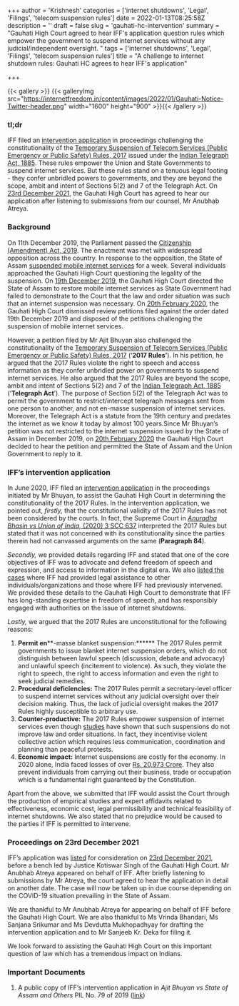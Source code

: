 +++
author = 'Krishnesh'
categories = ['internet shutdowns', 'Legal', 'Filings', 'telecom suspension rules']
date = 2022-01-13T08:25:58Z
description = ''
draft = false
slug = 'gauhati-hc-intervention'
summary = "Gauhati High Court agreed to hear IFF's application question rules which empower the government to suspend internet services without any judicial/independent oversight. "
tags = ['internet shutdowns', 'Legal', 'Filings', 'telecom suspension rules']
title = "A challenge to internet shutdown rules: Gauhati HC agrees to hear IFF's application"

+++


{{< gallery >}}
{{< galleryImg  src="https://internetfreedom.in/content/images/2022/01/Gauhati-Notice-Twitter-header.png" width="1600" height="900" >}}{{< /gallery >}}

>>>> <form><script src="https://checkout.razorpay.com/v1/payment-button.js" data-payment_button_id="pl_HLkgeWGQLMuddp" async> </script> </form>

### tl;dr

IFF filed an [intervention application](https://drive.google.com/file/d/1NozcdHuEVTwBDDJHDV6qQojiJdefBkEm/view?usp=sharing) in proceedings challenging the constitutionality of the [Temporary Suspension of Telecom Services (Public Emergency or Public Safety) Rules, 2017](https://dot.gov.in/circulars/temporary-suspension-telecom-services-public-emergency-or-public-safety-rules-2017) issued under the [Indian Telegraph Act, 1885](https://dot.gov.in/act-rules-content/2442). These rules empower the Union and State Governments to suspend internet services. But these rules stand on a tenuous legal footing - they confer unbridled powers to governments, and they are beyond the scope, ambit and intent of Sections 5(2) and 7 of the Telegraph Act. On [23rd December 2021](https://drive.google.com/file/d/1eFgz8-dP3v5S_wIcvLYMt74wmxzQCmD5/view?usp=sharing), the Gauhati High Court has agreed to hear our application after listening to submissions from our counsel, Mr Anubhab Atreya.

### Background

On 11th December 2019, the Parliament passed the [Citizenship (Amendment) Act, 2019](https://egazette.nic.in/WriteReadData/2019/214646.pdf). The enactment was met with widespread opposition across the country. In response to the opposition, the State of Assam [suspended mobile internet services](https://www.hindustantimes.com/india-news/mobile-internet-services-in-assam-suspended-since-december-11-over-anti-citizenship-act-protests-restored/story-3ca96JJ0zKgKBqfhXF288J.html#:~:text=law%20protests%2C%20restored-,Mobile%20internet%20services%20in%20Assam%2C%20suspended%20since%20Dec,over%20citizenship%20law%20protests%2C%20restored&text=Authorities%20in%20Assam%20on%20Friday,protests%20against%20the%20citizenship%20law.) for a week. Several individuals approached the Gauhati High Court questioning the legality of the suspension. On [19th December 2019](https://drive.google.com/file/d/1GdH_mGpvMS767x9dEXLsm_259jH4HL8j/view?usp=sharing), the Gauhati High Court directed the State of Assam to restore mobile internet services as State Government had failed to demonstrate to the Court that the law and order situation was such that an internet suspension was necessary. On [20th February 2020](https://drive.google.com/file/d/1hQoKXWQFuyWwK_o2gfO7DJGwp9CH39Uw/view?usp=sharing), the Gauhati High Court dismissed review petitions filed against the order dated 19th December 2019 and disposed of the petitions challenging the suspension of mobile internet services.

However, a petition filed by Mr Ajit Bhuyan also challenged the constitutionality of the [Temporary Suspension of Telecom Services (Public Emergency or Public Safety) Rules, 2017](https://dot.gov.in/circulars/temporary-suspension-telecom-services-public-emergency-or-public-safety-rules-2017) (‘**2017 Rules’**). In his petition, he argued that the 2017 Rules violate the right to speech and access information as they confer unbridled power on governments to suspend internet services. He also argued that the 2017 Rules are beyond the scope, ambit and intent of Sections 5(2) and 7 of the [Indian Telegraph Act, 1885](https://dot.gov.in/act-rules-content/2442) (‘**Telegraph Act**’).  The purpose of Section 5(2) of the Telegraph Act was to permit the government to restrict/intercept telegraph messages sent from one person to another, and not en-masse suspension of internet services. Moreover, the Telegraph Act is a statute from the 19th century and predates the internet as we know it today by almost 100 years.Since Mr Bhuyan’s petition was not restricted to the internet suspension issued by the State of Assam in December 2019, on [20th February 2020](https://drive.google.com/file/d/1hQoKXWQFuyWwK_o2gfO7DJGwp9CH39Uw/view?usp=sharing) the Gauhati High Court decided to hear the petition and permitted the State of Assam and the Union Government to reply to it.

### IFF’s intervention application

In June 2020, IFF filed an [intervention application](https://drive.google.com/file/d/1NozcdHuEVTwBDDJHDV6qQojiJdefBkEm/view?usp=sharing) in the proceedings initiated by Mr Bhuyan, to assist the Gauhati High Court in determining the constitutionality of the 2017 Rules. In the intervention application, we pointed out, _firstly,_ that the constitutional validity of the 2017 Rules has not been considered by the courts. In fact, the Supreme Court in [_Anuradha Bhasin vs Union of India,_ (2020) 3 SCC 637](https://indiankanoon.org/doc/82461587/) interpreted the 2017 Rules but stated that it was not concerned with its constitutionality since the parties therein had not canvassed arguments on the same (**Paragraph 84**).

_Secondly,_ we provided details regarding IFF and stated that one of the core objectives of IFF was to advocate and defend freedom of speech and expression, and access to information in the digital era. We also [listed the cases](https://internetfreedom.in/legal/) where IFF had provided legal assistance to other individuals/organizations and those where IFF had previously intervened. We provided these details to the Gauhati High Court to demonstrate that IFF has long-standing expertise in freedom of speech, and has responsibly engaged with authorities on the issue of internet shutdowns.

_Lastly,_ we argued that the 2017 Rules are unconstitutional for the following reasons:

1. ******Permit e****n****-masse blanket suspension:****** The 2017 Rules permit governments to issue blanket internet suspension orders, which do not distinguish between lawful speech (discussion, debate and advocacy) and unlawful speech (incitement to violence). As such, they violate the right to speech, the right to access information and even the right to seek judicial remedies.
2. ******Procedural deficiencies:****** The 2017 Rules permit a secretary-level officer to suspend internet services without any judicial oversight over their decision making. Thus, the lack of judicial oversight makes the 2017 Rules highly susceptible to arbitrary use.
3. ******Counter-productive:****** The 2017 Rules empower suspension of internet services even though [studies](https://papers.ssrn.com/sol3/papers.cfm?abstract_id=3330413) have shown that such suspensions do not improve law and order situations. In fact, they incentivise violent collective action which requires less communication, coordination and planning than peaceful protests.
4. ******Economic impact:****** Internet suspensions are costly for the economy. In 2020 alone, India faced losses of over [Rs. 20,973 Crore](https://www.top10vpn.com/research/cost-of-internet-shutdowns/2020/). They also prevent individuals from carrying out their business, trade or occupation which is a fundamental right guaranteed by the Constitution.

Apart from the above, we submitted that IFF would assist the Court through the production of empirical studies and expert affidavits related to effectiveness, economic cost, legal permissibility and technical feasibility of internet shutdowns. We also stated that no prejudice would be caused to the parties if IFF is permitted to intervene.

### Proceedings on 23rd December 2021

IFF’s application was [listed](https://ghconline.gov.in/NewCList/dl-23-12-2021.pdf) for consideration on [23rd December 2021](https://drive.google.com/file/d/1eFgz8-dP3v5S_wIcvLYMt74wmxzQCmD5/view?usp=sharing), before a bench led by Justice Kotiswar Singh of the Gauhati High Court. Mr Anubhab Atreya appeared on behalf of IFF. After briefly listening to submissions by Mr Atreya, the court agreed to hear the application in detail on another date. The case will now be taken up in due course depending on the COVID-19 situation prevailing in the State of Assam.

We are thankful to Mr Anubhab Atreya for appearing on behalf of IFF before the Gauhati High Court. We are also thankful to Ms Vrinda Bhandari, Ms Sanjana Srikumar and Ms Devdutta Mukhopadhyay for drafting the intervention application and to Mr Sanjeeb Kr. Deka for filing it.

We look forward to assisting the Gauhati High Court on this important question of law which has a tremendous impact on Indians.

### Important Documents

1. A public copy of IFF’s intervention application in _Ajit Bhuyan vs State of Assam and Others_ PIL No. 79 of 2019 ([link](https://drive.google.com/file/d/1NozcdHuEVTwBDDJHDV6qQojiJdefBkEm/view?usp=sharing))

> > > <form><script src="https://cdn.razorpay.com/static/widget/subscription-button.js" data-subscription_button_id="pl_HLk5qU1K35hmPH" data-button_theme="brand-color" async> </script> </form>









